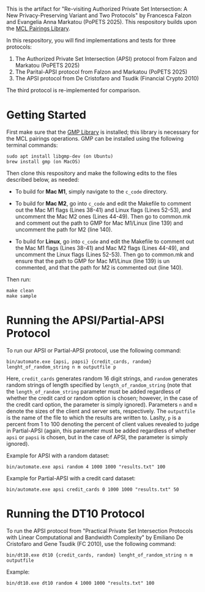 This is the artifact for "Re-visiting Authorized Private Set Intersection: A New Privacy-Preserving Variant and Two Protocols" by Francesca Falzon and Evangelia Anna Markatou (PoPETS 2025). This respository builds upon the [MCL Pairings Library](https://github.com/herumi/mcl/tree/master). 

In this respository, you will find implementations and tests for three protocols:

1. The Authorized Private Set Intersection (APSI) protocol from Falzon and Markatou (PoPETS 2025)
2. The Parital-APSI protocol from Falzon and Markatou (PoPETS 2025)
3. The APSI protocol from De Cristofaro and Tsudik (Financial Crypto 2010)

The third protocol is re-implemented for comparison. 

# Getting Started

First make sure that the [GMP Library](https://gmplib.org/) is installed; this library is necessary for the MCL pairings operations. 
GMP can be installed using the following terminal commands:

    sudo apt install libgmp-dev (on Ubuntu)
    brew install gmp (on MacOS)

Then clone this respository and make the following edits to the files described below, as needed:

- To build for **Mac M1**, simply navigate to the `c_code` directory.

- To build for **Mac M2**, go into `c_code` and edit the Makefile to comment out the Mac M1 flags (Lines 38-41) and 
Linux flags (Lines 52-53), and uncomment the Mac M2 ones (Lines 44-49). Then go to common.mk and comment out the path to GMP for Mac M1/Linux (line 139) and uncomment the path for M2 (line 140).

- To build for **Linux**, go into `c_code` and edit the Makefile to comment out the Mac M1 flags (Lines 38-41) and Mac M2 flags (Lines 44-49), and uncomment the Linux flags (Lines 52-53). Then go to common.mk and ensure that the path to GMP for Mac M1/Linux (line 139) is un commented, and that the path for M2 is commented out (line 140). 

Then run:

    make clean
    make sample

# Running the APSI/Partial-APSI Protocol

To run our APSI or Partial-APSI protocol, use the following command:

    bin/automate.exe {apsi, papsi} {credit_cards, random} lenght_of_random_string n m outputfile p

Here, `credit_cards` generates random 16 digit strings, and `random` generates random strings of length specified by `length_of_random_string` (note that the `length_of_random_string` parameter must be added regardless of whether the credit card or random option is chosen; however, in the case of the credit card option, the parameter is simply ignored). Parameters `n` and `m` denote the sizes of the client and server sets, respectively. The `outputfile` is the name of the file to which the results are written to. Laslty, `p` is a percent from 1 to 100 denoting the percent of client values revealed to judge in Partial-APSI (again, this parameter must be added regardless of whether `apsi` or `papsi` is chosen, but in the case of APSI, the parameter is simply ignored). 

Example for APSI with a random dataset:

    bin/automate.exe apsi random 4 1000 1000 "results.txt" 100

Example for Partial-APSI with a credit card dataset:

    bin/automate.exe apsi credit_cards 0 1000 1000 "results.txt" 50


# Running the DT10 Protocol

To run the APSI protocol from "Practical Private Set Intersection Protocols with Linear Computational and Bandwidth Complexity" by Emiliano De Cristofaro and Gene Tsudik (FC 2010), use the following command:

    bin/dt10.exe dt10 {credit_cards, random} lenght_of_random_string n m outputfile

Example:

    bin/dt10.exe dt10 random 4 1000 1000 "results.txt" 100

